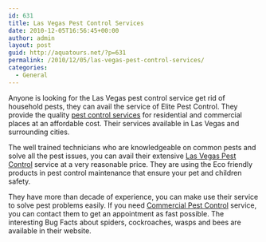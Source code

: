 ```yaml
---
id: 631
title: Las Vegas Pest Control Services
date: 2010-12-05T16:56:45+00:00
author: admin
layout: post
guid: http://aquatours.net/?p=631
permalink: /2010/12/05/las-vegas-pest-control-services/
categories:
  - General
---
```

Anyone is looking for the Las Vegas pest control service get rid of household pests, they can avail the service of Elite Pest Control. They provide the quality [pest control services](http://www.elitepestcontrolnv.com) for residential and commercial places at an affordable cost. Their services available in Las Vegas and surrounding cities.

The well trained technicians who are knowledgeable on common pests and solve all the pest issues, you can avail their extensive [Las Vegas Pest Control](http://www.elitepestcontrolnv.com) service at a very reasonable price. They are using the Eco friendly products in pest control maintenance that ensure your pet and children safety.

They have more than decade of experience, you can make use their service to solve pest problems easily. If you need [Commercial Pest Control](http://www.elitepestcontrolnv.com/commercial.html) service, you can contact them to get an appointment as fast possible. The interesting Bug Facts about spiders, cockroaches, wasps and bees are available in their website.